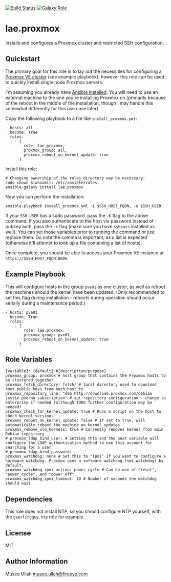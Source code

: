 [![Build Status](https://travis-ci.org/lae/ansible-role-proxmox.svg?branch=master)](https://travis-ci.org/lae/ansible-role-proxmox)
[![Galaxy Role](https://img.shields.io/badge/ansible--galaxy-proxmox-blue.svg)](https://galaxy.ansible.com/lae/proxmox/)

lae.proxmox
=========

Installs and configures a Proxmox cluster and restricted SSH configuration.

## Quickstart

The primary goal for this role is to lay out the necessities for configuring a 
[Proxmox VE cluster][pve-cluster] (see example playbook), however this role can 
be used to quickly install single node Proxmox servers.

I'm assuming you already have [Ansible installed][install-ansible]. You will 
need to use an external machine to the one you're installing Proxmox on 
(primarily because of the reboot in the middle of the installation, though I 
may handle this somewhat differently for this use case later).

Copy the following playbook to a file like `install_proxmox.yml`:

    - hosts: all
      become: True
      roles:
        - {
            role: lae.proxmox,
            proxmox_group: all,
            proxmox_reboot_on_kernel_update: true
          }

Install this role:

    # Changing ownership of the roles directory may be necessary:
    sudo chown $(whoami): /etc/ansible/roles
    ansible-galaxy install lae.proxmox

Now you can perform the installation:

    ansible-playbook install_proxmox.yml -i $SSH_HOST_FQDN, -u $SSH_USER

If your `SSH_USER` has a sudo password, pass the `-K` flag to the above command. 
If you also authenticate to the host via password instead of pubkey auth, pass 
the `-k` flag (make sure you have `sshpass` installed as well). You can set 
those variables prior to running the command or just replace them. Do note the 
comma is important, as a list is expected (otherwise it'll attempt to look up a 
file containing a list of hosts).

Once complete, you should be able to access your Proxmox VE instance at 
`https://$SSH_HOST_FQDN:8006`.

## Example Playbook

This will configure hosts in the group `pve01` as one cluster, as well as 
reboot the machines should the kernel have been updated. (Only recommended to 
set this flag during installation - reboots during operation should occur 
serially during a maintenance period.)

    - hosts: pve01
      become: True
      roles:
        - {
            role: lae.proxmox,
            proxmox_group: pve01,
            proxmox_reboot_on_kernel_update: true
          }

Role Variables
--------------

```
[variable]: [default] #[description/purpose]
proxmox_group: proxmox # host group that contains the Proxmox hosts to be clustered together
proxmox_fetch_directory: fetch/ # local directory used to download root public keys from each host to
proxmox_repository_line: "deb http://download.proxmox.com/debian jessie pve-no-subscription" # apt-repository configuration - change to enterprise if needed (although TODO further configuration may be needed)
proxmox_check_for_kernel_update: true # Runs a script on the host to check kernel versions
proxmox_reboot_on_kernel_update: false # If set to true, will automatically reboot the machine on kernel updates
proxmox_remove_old_kernels: true # Currently removes kernel from main Debian repository
# proxmox_ldap_bind_user: # Setting this and the next variable will configure the LDAP authentication method to use this account for searching for a user
# proxmox_ldap_bind_password:
proxmox_watchdog: none # Set this to "ipmi" if you want to configure a hardware watchdog. Proxmox uses a software watchdog (nmi_watchdog) by default.
proxmox_watchdog_ipmi_action: power_cycle # Can be one of "reset", "power_cycle", and "power_off".
proxmox_watchdog_ipmi_timeout: 10 # Number of seconds the watchdog should wait
```

Dependencies
------------

This role does not install NTP, so you should configure NTP yourself, with the `geerlingguy.ntp` role for example.


License
-------

MIT

Author Information
------------------

Musee Ullah <musee.ullah@fireeye.com>

[pve-cluster]: https://pve.proxmox.com/wiki/Proxmox_VE_4.x_Cluster
[install-ansible]: http://docs.ansible.com/ansible/intro_installation.html
